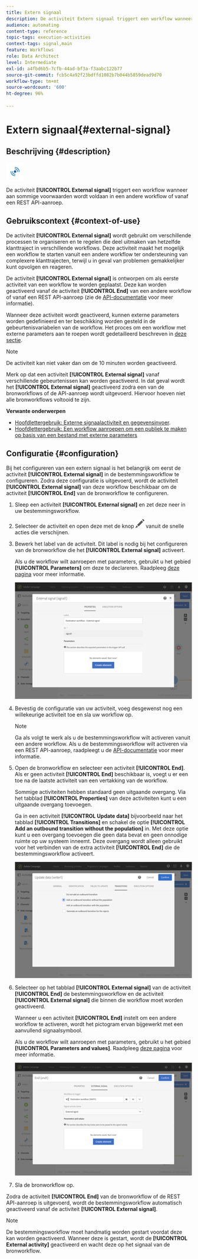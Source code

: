 ```yaml
---
title: Extern signaal
description: De activiteit Extern signaal triggert een workflow wanneer aan sommige voorwaarden wordt voldaan in een andere workflow.
audience: automating
content-type: reference
topic-tags: execution-activities
context-tags: signal,main
feature: Workflows
role: Data Architect
level: Intermediate
exl-id: a4fbd6b5-7cfb-44ad-bf3a-f3aabc122b77
source-git-commit: fcb5c4a92f23bdffd1082b7b044b5859dead9d70
workflow-type: tm+mt
source-wordcount: '600'
ht-degree: 96%

---
```


# Extern signaal{#external-signal}

## Beschrijving {#description}

![](assets/signal.png)

De activiteit **[!UICONTROL External signal]** triggert een workflow wanneer aan sommige voorwaarden wordt voldaan in een andere workflow of vanaf een REST API-aanroep.

## Gebruikscontext {#context-of-use}

De activiteit **[!UICONTROL External signal]** wordt gebruikt om verschillende processen te organiseren en te regelen die deel uitmaken van hetzelfde klanttraject in verschillende workflows. Deze activiteit maakt het mogelijk een workflow te starten vanuit een andere workflow ter ondersteuning van complexere klanttrajecten, terwijl u in geval van problemen gemakkelijker kunt opvolgen en reageren.

De activiteit **[!UICONTROL External signal]** is ontworpen om als eerste activiteit van een workflow te worden geplaatst. Deze kan worden geactiveerd vanaf de activiteit **[!UICONTROL End]** van een andere workflow of vanaf een REST API-aanroep (zie de [API-documentatie](../../api/using/triggering-a-signal-activity.md) voor meer informatie).

Wanneer deze activiteit wordt geactiveerd, kunnen externe parameters worden gedefinieerd en ter beschikking worden gesteld in de gebeurtenisvariabelen van de workflow. Het proces om een workflow met externe parameters aan te roepen wordt gedetailleerd beschreven in [deze sectie](../../automating/using/calling-a-workflow-with-external-parameters.md).

>[!NOTE]
>
>De activiteit kan niet vaker dan om de 10 minuten worden geactiveerd.

Merk op dat een activiteit **[!UICONTROL External signal]** vanaf verschillende gebeurtenissen kan worden geactiveerd. In dat geval wordt het **[!UICONTROL External signal]** geactiveerd zodra een van de bronworkflows of de API-aanroep wordt uitgevoerd. Hiervoor hoeven niet alle bronworkflows voltooid te zijn.

**Verwante onderwerpen**

* [Hoofdlettergebruik: Externe signaalactiviteit en gegevensinvoer](../../automating/using/external-signal-data-import.md).
* [Hoofdlettergebruik: Een workflow aanroepen om een publiek te maken op basis van een bestand met externe parameters](../../automating/using/use-case-calling-workflow.md)

## Configuratie {#configuration}

Bij het configureren van een extern signaal is het belangrijk om eerst de activiteit **[!UICONTROL External signal]** in de bestemmingsworkflow te configureren. Zodra deze configuratie is uitgevoerd, wordt de activiteit **[!UICONTROL External signal]** van deze workflow beschikbaar om de activiteit **[!UICONTROL End]** van de bronworkflow te configureren.

1. Sleep een activiteit **[!UICONTROL External signal]** en zet deze neer in uw bestemmingsworkflow.
1. Selecteer de activiteit en open deze met de knop ![](assets/edit_darkgrey-24px.png) vanuit de snelle acties die verschijnen.
1. Bewerk het label van de activiteit. Dit label is nodig bij het configureren van de bronworkflow die het **[!UICONTROL External signal]** activeert.

   Als u de workflow wilt aanroepen met parameters, gebruikt u het gebied **[!UICONTROL Parameters]** om deze te declareren. Raadpleeg [deze pagina](../../automating/using/declaring-parameters-external-signal.md) voor meer informatie.

   ![](assets/external_signal_configuration.png)

1. Bevestig de configuratie van uw activiteit, voeg desgewenst nog een willekeurige activiteit toe en sla uw workflow op.

   >[!NOTE]
   >
   >Ga als volgt te werk als u de bestemmingsworkflow wilt activeren vanuit een andere workflow. Als u de bestemmingsworkflow wilt activeren via een REST API-aanroep, raadpleegt u de [API-documentatie](../../api/using/triggering-a-signal-activity.md) voor meer informatie.

1. Open de bronworkflow en selecteer een activiteit **[!UICONTROL End]**. Als er geen activiteit **[!UICONTROL End]** beschikbaar is, voegt u er een toe na de laatste activiteit van een vertakking van de workflow.

   Sommige activiteiten hebben standaard geen uitgaande overgang. Via het tabblad **[!UICONTROL Properties]** van deze activiteiten kunt u een uitgaande overgang toevoegen.

   Ga in een activiteit **[!UICONTROL Update data]** bijvoorbeeld naar het tabblad **[!UICONTROL Transitions]** en schakel de optie **[!UICONTROL Add an outbound transition without the population]** in. Met deze optie kunt u een overgang toevoegen die geen data bevat en geen onnodige ruimte op uw systeem inneemt. Deze overgang wordt alleen gebruikt voor het verbinden van de extra activiteit **[!UICONTROL End]** die de bestemmingsworkflow activeert.

   ![](assets/external_signal_empty_transition.png)

1. Selecteer op het tabblad **[!UICONTROL External signal]** van de activiteit **[!UICONTROL End]** de bestemmingsworkflow en de activiteit **[!UICONTROL External signal]** die binnen die workflow moet worden geactiveerd.

   Wanneer u een activiteit **[!UICONTROL End]** instelt om een andere workflow te activeren, wordt het pictogram ervan bijgewerkt met een aanvullend signaalsymbool.

   Als u de workflow wilt aanroepen met parameters, gebruikt u het gebied **[!UICONTROL Parameters and values]**. Raadpleeg [deze pagina](../../automating/using/defining-parameters-calling-workflow.md) voor meer informatie.

   ![](assets/external_signal_end.png)

1. Sla de bronworkflow op.

Zodra de activiteit **[!UICONTROL End]** van de bronworkflow of de REST API-aanroep is uitgevoerd, wordt de bestemmingsworkflow automatisch geactiveerd vanaf de activiteit **[!UICONTROL External signal]**.

>[!NOTE]
>
>De bestemmingsworkflow moet handmatig worden gestart voordat deze kan worden geactiveerd. Wanneer deze is gestart, wordt de **[!UICONTROL External activity]** geactiveerd en wacht deze op het signaal van de bronworkflow.
